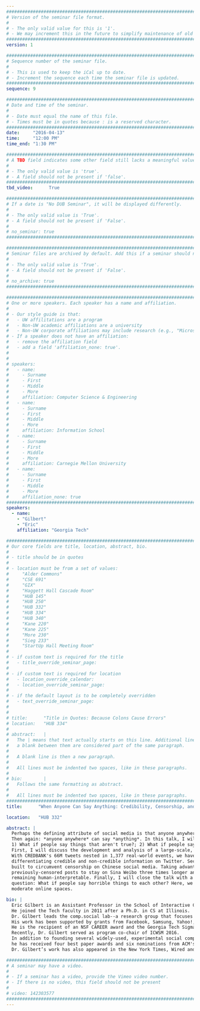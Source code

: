 ```yaml
---
################################################################################
# Version of the seminar file format.
#
# - The only valid value for this is '1'.
# - We may increment this in the future to simplify maintenance of old seminars.
################################################################################
version: 1

################################################################################
# Sequence number of the seminar file.
#
# - This is used to keep the iCal up to date.
# - Increment the sequence each time the seminar file is updated.
################################################################################
sequence: 9

################################################################################
# Date and time of the seminar.
#
# - Date must equal the name of this file.
# - Times must be in quotes because : is a reserved character.
################################################################################
date:     "2016-04-13"
time:     "12:00 PM"
time_end: "1:30 PM"

################################################################################
# A TBD field indicates some other field still lacks a meaningful value.
#
# - The only valid value is 'true'.
# - A field should not be present if 'false'.
################################################################################
tbd_video:      True

################################################################################
# If a date is "No DUB Seminar", it will be displayed differently.
#
# - The only valid value is 'True'.
# - A field should not be present if 'False'.
#
# no_seminar: true
################################################################################

################################################################################
# Seminar files are archived by default. Add this if a seminar should not be.
#
# - The only valid value is 'True'.
# - A field should not be present if 'False'.
#
# no_archive: true
################################################################################

################################################################################
# One or more speakers. Each speaker has a name and affiliation.
#
# - Our style guide is that:
#   - UW affilitations are a program
#   - Non-UW academic affiliations are a university
#   - Non-UW corporate affiliations may include research (e.g., "Microsoft Research")
# - If a speaker does not have an affiliation:
#   - remove the affiliation field
#   - add a field 'affiliation_none: true'.
#
#
# speakers:
#   - name: 
#     - Surname
#     - First
#     - Middle
#     - More
#     affiliation: Computer Science & Engineering 
#   - name: 
#     - Surname
#     - First
#     - Middle
#     - More
#     affiliation: Information School 
#   - name: 
#     - Surname
#     - First
#     - Middle
#     - More
#     affiliation: Carnegie Mellon University 
#   - name:
#     - Surname
#     - First
#     - Middle
#     - More
#     affiliation_none: true
################################################################################
speakers:
  - name:
    - "Gilbert"
    - "Eric"
    affiliation: "Georgia Tech"

################################################################################
# Our core fields are title, location, abstract, bio.
#
# - title should be in quotes
#
# - location must be from a set of values:
#     "Alder Commons"
#     "CSE 691"
#     "GIX"
#     "Haggett Hall Cascade Room"
#     "HUB 145"
#     "HUB 250"
#     "HUB 332"
#     "HUB 334"
#     "HUB 340"
#     "Kane 220"
#     "Kane 225"
#     "More 230"
#     "Sieg 233"
#     "StartUp Hall Meeting Room"
#
# - if custom text is required for the title
#   - title_override_seminar_page:
#
# - if custom text is required for location
#   - location_override_calendar:
#   - location_override_seminar_page:
#
# - if the default layout is to be completely overridden
#   - text_override_seminar_page:
#
#
# title:      "Title in Quotes: Because Colons Cause Errors"
# location:   "HUB 334"
#
# abstract:   |
#   The | means that text actually starts on this line. Additional lines without
#   a blank between them are considered part of the same paragraph.
#
#   A blank line is then a new paragraph.
#
#   All lines must be indented two spaces, like in these paragraphs.
#
# bio:        |
#   Follows the same formatting as abstract.
#
#   All lines must be indented two spaces, like in these paragraphs.
################################################################################
title:      "When Anyone Can Say Anything: Credibility, Censorship, and Moderation in Social Media"

location:   "HUB 332"

abstract: |
  Perhaps the defining attribute of social media is that anyone anywhere can say anything. This is often wonderful. 
  Then again: *anyone anywhere* can say *anything*. In this talk, I will concentrate on two lines of inquiry: 
  1) What if people say things that aren't true?; 2) What if people say things their government doesn't like? 
  First, I will discuss the development and analysis of a large-scale, systematic credibility corpus, called CREDBANK. 
  With CREDBANK's 66M tweets nested in 1,377 real-world events, we have found temporal and linguistic regularities 
  differentiating credible and non-credible information on Twitter. Second, I will discuss a prototype linguistic algorithm we
  built to circumvent censorship on Chinese social media. Taking advantage of Mandarin's natural homophones, we transformed
  previously-censored posts to stay on Sina Weibo three times longer and create millions of false positives for censors--while
  remaining human-interpretable. Finally, I will close the talk with a preview of a new line of work emerging from a different
  question: What if people say horrible things to each other? Here, we are working on machine learning-based interventions to help
  moderate online spaces.

bio: |
  Eric Gilbert is an Assistant Professor in the School of Interactive Computing at Georgia Tech. 
  He joined the Tech faculty in 2011 after a Ph.D. in CS at Illinois. 
  Dr. Gilbert leads the comp.social lab--a research group that focuses on building and studying social media. 
  His work has been supported by grants from Facebook, Samsung, Yahoo!, Google, Yik Yak, NSF, ARL, and DARPA. 
  He is the recipient of an NSF CAREER award and the Georgia Tech Sigma Xi Young Faculty Award. 
  Recently, Dr. Gilbert served as program co-chair of ICWSM 2016. 
  In addition to founding several widely-used, experimental social computing systems, 
  he has received four best paper awards and six nominations from ACM's SIGCHI. 
  Dr. Gilbert’s work has also appeared in the New York Times, Wired and on NPR.

################################################################################
# A seminar may have a video.
#
# - If a seminar has a video, provide the Vimeo video number.
# - If there is no video, this field should not be present
#
# video: 142303577
################################################################################
---
```

